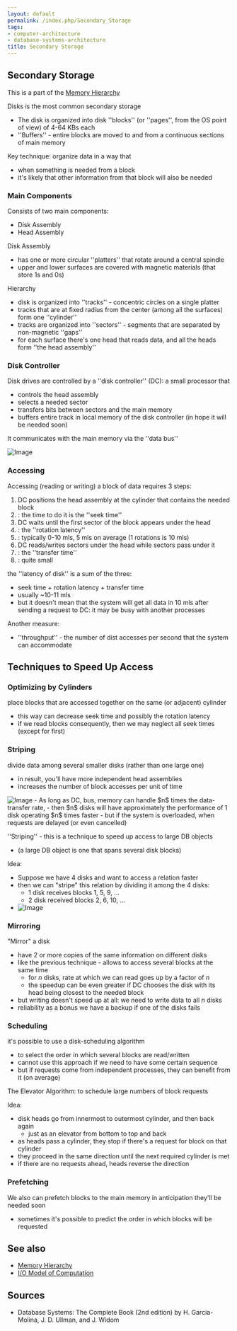 ```yaml
---
layout: default
permalink: /index.php/Secondary_Storage
tags:
- computer-architecture
- database-systems-architecture
title: Secondary Storage
---
```

## Secondary Storage
This is a part of the [Memory Hierarchy](Memory_Hierarchy)

Disks is the most common secondary storage 
- The disk is organized into disk ''blocks'' (or ''pages'', from the OS point of view) of 4-64 KBs each
- ''Buffers'' - entire blocks are moved to and from a continuous sections of main memory 

Key technique: organize data in a way that  
- when something is needed from a block 
- it's likely that other information from that block will also be needed 


### Main Components
Consists of two main components: 
- Disk Assembly
- Head Assembly

Disk Assembly
- has one or more circular ''platters''  that rotate around a central spindle
- upper and lower surfaces are covered with magnetic materials (that store 1s and 0s)

Hierarchy
- disk is organized into ''tracks'' - concentric circles on a single platter 
- tracks that are at fixed radius from the center (among all the surfaces) form one ''cylinder''
- tracks are organized into ''sectors'' - segments that are separated by non-magnetic ''gaps'' 
- for each surface there's one head that reads data, and all the heads form ''the head assembly''


### Disk Controller
Disk drives are controlled by a ''disk controller'' (DC): a small processor that
- controls the head assembly
- selects a needed sector 
- transfers bits between sectors and the main memory
- buffers entire track in local memory of the disk controller (in hope it will be needed soon)

It communicates with the main memory via the ''data bus''

<img src="https://raw.github.com/alexeygrigorev/wiki-figures/master/ulb/dbsa/disk-controller.png" alt="Image">


### Accessing
Accessing (reading or writing) a block of data requires 3 steps:

1. DC positions the head assembly at the cylinder that contains the needed block
1. : the time to do it is the ''seek time''
1. DC waits until the first sector of the block appears under the head
1. : the ''rotation latency''
1. : typically 0-10 mls, 5 mls on average (1 rotations is 10 mls)
1. DC reads/writes sectors under the head while sectors pass under it
1. : the ''transfer time''
1. : quite small 

the ''latency of disk'' is a sum of the three:
- seek time + rotation latency + transfer time
- usually ~10-11 mls 
- but it doesn't mean that the system will get all data in 10 mls after sending a request to DC: it may be busy with another processes

Another measure: 
- ''throughput'' - the number of dist accesses per second that the system can accommodate 


## Techniques to Speed Up Access
### Optimizing by Cylinders
place blocks that are accessed together on the same (or adjacent) cylinder 
- this way can decrease seek time and possibly the rotation latency
- if we read blocks consequently, then we may neglect all seek times (except for first)

### Striping
divide data among several smaller disks (rather than one large one)
- in result, you'll have more independent head assemblies
- increases the number of block accesses per unit of time

<img src="https://raw.github.com/alexeygrigorev/wiki-figures/master/ulb/dbsa/disk-controller-ndisks.png" alt="Image">
- As long as DC, bus, memory can handle $n$ times the data-transfer rate,
- then $n$ disks will have approximately the performance of 1 disk operating $n$ times faster
- but if the system is overloaded, when requests are delayed (or even cancelled)

''Striping'' - this is a technique to speed up access to large DB objects 
- (a large DB object is one that spans several disk blocks)

Idea:
- Suppose we have 4 disks and want to access a relation faster
- then we can "stripe" this relation by dividing it among the 4 disks:
  - 1 disk receives blocks 1, 5, 9, ...
  - 2 disk received blocks 2, 6, 10, ...
- <img src="https://raw.github.com/alexeygrigorev/wiki-figures/master/ulb/dbsa/disk-controller-striping.png" alt="Image">

### Mirroring
"Mirror" a disk
- have 2 or more copies of the same information on different disks
- like the previous technique - allows to access several blocks at the same time
  - for $n$ disks, rate at which we can read goes up by a factor of $n$ 
  - the speedup can be even greater if DC chooses the disk with its head being closest to the needed block
- but writing doesn't speed up at all: we need to write data to all $n$ disks
- reliability as a bonus we have a backup if one of the disks fails

### Scheduling
it's possible to use a disk-scheduling algorithm 
- to select the order in which several blocks are read/written
- cannot use this approach if we need to have some certain sequence
- but if requests come from independent processes, they can benefit from it (on average)

The Elevator Algorithm: to schedule large numbers of block requests

Idea:
- disk heads go from innermost to outermost cylinder, and then back again
  - just as an elevator from bottom to top and back
- as heads pass a cylinder, they stop if there's a request for block on that cylinder
- they proceed in the same direction until the next required cylinder is met
- if there are no requests ahead, heads reverse the direction

### Prefetching
We also can prefetch blocks to the main memory in anticipation they'll be needed soon
- sometimes it's possible to predict the order in which blocks will be requested 



## See also
- [Memory Hierarchy](Memory_Hierarchy)
- [I/O Model of Computation](I_O_Model_of_Computation)

## Sources
- Database Systems: The Complete Book (2nd edition) by H. Garcia-Molina, J. D. Ullman, and J. Widom
